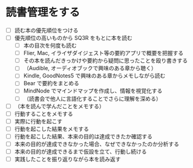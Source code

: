 # 読書管理をする

- [ ] 読む本の優先順位をつける
- [ ] 優先順位の高いものから SQ3R をもとに本を読む
  - [ ] 本の目次を何度も読む
  - [ ] Flier, Mac, イライザダイジェスト等の要約アプリで概要を把握する
  - [ ] その本を読んだきっかけや要約から疑問に思ったことを殴り書きする
  - [ ] （Audible, オーディオブックで興味のある章から聴く）
  - [ ] Kindle, GoodNotes5 で興味のある章からメモしながら読む
  - [ ] Bear で要約をまとめる
  - [ ] MindNode でマインドマップを作成し、情報を視覚化する
  - [ ] （読書会で他人に言語化することでさらに理解を深める）
- [ ] （本を読んで学んだことをメモする）
- [ ] 行動することをメモする
- [ ] 実際に行動を起こす
- [ ] 行動を起こした結果をメモする
- [ ] 行動を起こした結果、本来の目的は達成できたか確認する
- [ ] 本来の目的が達成できなかった場合、なぜできなかったのか分析する
- [ ] 本来の目的が達成できるまで仮設を立て、行動し続ける
- [ ] 実践したことを振り返りながら本を読み返す
